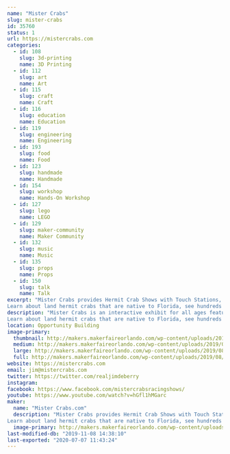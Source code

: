 ```yaml
---
name: "Mister Crabs"
slug: mister-crabs
id: 35760
status: 1
url: https://mistercrabs.com
categories:
  - id: 108
    slug: 3d-printing
    name: 3D Printing
  - id: 112
    slug: art
    name: Art
  - id: 115
    slug: craft
    name: Craft
  - id: 116
    slug: education
    name: Education
  - id: 119
    slug: engineering
    name: Engineering
  - id: 193
    slug: food
    name: Food
  - id: 123
    slug: handmade
    name: Handmade
  - id: 154
    slug: workshop
    name: Hands-On Workshop
  - id: 127
    slug: lego
    name: LEGO
  - id: 129
    slug: maker-community
    name: Maker Community
  - id: 132
    slug: music
    name: Music
  - id: 135
    slug: props
    name: Props
  - id: 150
    slug: talk
    name: Talk
excerpt: "Mister Crabs provides Hermit Crab Shows with Touch Stations, Observation Stations, and Crab Race Comedy Shows.
Learn about land hermit crabs that are native to Florida, see hundreds of their creative hermit crab homes including  from Legos, shells, transparent glass, 3D printed and many others.  Also participate in your create crab shell, create a Crabitat, and learn about our Adopt-a-Hermit program. "
description: "Mister Crabs is an interactive exhibit for all ages featuring lots of laughs, education, science and Hermit Crab engineering as you participate in a race to the hermit cup. Each players receives a novelty prize. The show runs continuously, features Touch Stations, Observation Stations, and Crab Race Comedy Shows.
Learn about land hermit crabs that are native to Florida, see hundreds of their creative hermit crab homes including from Legos, football helmets, star wars, and beyond. also see unique maker hermit home shells, transparent glass hermit homes, 3D printed hermit homes and many others.  Also there is an opportunity to participate in your create crab shell, create a Crabitat, see the hermit crab express train, learn how to speak hermit crab through a special device see our Adopt-a-Hermit program station"
location: Opportunity Building
image-primary:
  thumbnail: http://makers.makerfaireorlando.com/wp-content/uploads/2019/08/mister-crabs-touch-tank-pic-150x150.jpg
  medium: http://makers.makerfaireorlando.com/wp-content/uploads/2019/08/mister-crabs-touch-tank-pic-300x225.jpg
  large: http://makers.makerfaireorlando.com/wp-content/uploads/2019/08/mister-crabs-touch-tank-pic-1024x768.jpg
  full: http://makers.makerfaireorlando.com/wp-content/uploads/2019/08/mister-crabs-touch-tank-pic.jpg
website: https://mistercrabs.com
email: jim@mistercrabs.com
twitter: https://twitter.com/realjimdeberry
instagram: 
facebook: https://www.facebook.com/mistercrabsracingshows/
youtube: https://www.youtube.com/watch?v=hGfl1hMGarc
maker:
  name: "Mister Crabs.com"
  description: "Mister Crabs provides Hermit Crab Shows with Touch Stations, Observation Stations, and Crab Race Comedy Shows.
Learn about land hermit crabs that are native to Florida, see hundreds of their creative hermit crab homes including  from Lego, shells, transparent glass, 3D printed and many others.  Also participate in our create crab shell, create a Crabitat, and learn about our Adopt-a-Hermit program. "
  image-primary: http://makers.makerfaireorlando.com/wp-content/uploads/2019/08/Logo-250x250.jpg
last-modified-db: "2019-11-08 14:38:10"
last-exported: "2020-07-07 11:43:24"
---
```

